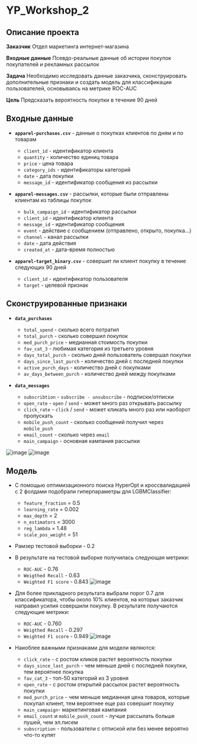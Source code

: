 # YP_Workshop_2

## Описание проекта
**Заказчик**
Отдел маркетинга интернет-магазина


**Входные данные**
Псевдо-реальные данные об истории покупок покупателей и рекламных рассылок


**Задача**
Необходимо исследовать данные заказчика, сконструировать дополнительные признаки и создать модель для классификации пользователей, основываясь на метрике ROC-AUC


**Цель**
Предсказать вероятность покупки в течение 90 дней


## Входные данные
- **`apparel-purchases.csv`** - данные о покупках клиентов по дням и по товарам
    - `client_id` - идентификатор клиента
    - `quantity` - количество единиц товара
    - `price` - цена товара
    - `category_ids` - идентификаторы категорий
    - `date` - дата покупки
    - `message_id` - идентификатор сообщения из рассылки
    
    
- **`apparel-messages.csv`** - рассылки, которые были отправлены клиентам из таблицы покупок
    - `bulk_campaign_id` - идентификатор рассылки
    - `client_id` - идентификатор клиента
    - `message_id` - идентификатор сообщения
    - `event` - действие с сообщением (отправлено, открыто, покупка…)
    - `channel` - канал рассылки
    - `date` - дата действия
    - `created_at` - дата-время полностью
    
    
- **`apparel-target_binary.csv`** - совершит ли клиент покупку в течение следующих 90 дней
    - `client_id` - идентификатор пользователя
    - `target` - целевой признак

 ## Сконструированные признаки
 - **`data_purchases`**
    - `total_spend` - сколько всего потратил
    - `total_purch` - сколько совершил покупок
    - `med_purch_price` - медианная стоимость покупки
    - `fav_cat_3` - любимая категория из третьего уровня
    - `days_total_purch` - сколько дней пользователь совершал покупки
    - `days_since_last_purch` - количество дней с последней покупки
    - `active_purch_days` - количество дней с покупками
    - `av_days_between_purch` - количество дней между покупками
    
    
- **`data_messages`**
    - `subscribtion` - `subscribe - unsubscribe` - подписки/отписки
    - `open_rate` - `open` / `send` - может много раз открывать рассылку
    - `click_rate` - `click` / `send` - может кликать много раз или наоборот пропускать
    - `mobile_push_count` - сколько сообщений получил через `mobile_push`
    - `email_count` - сколько через `email`
    - `main_campaign` - основная кампания рассылки
 
![image](https://github.com/user-attachments/assets/b82d1d0a-f22f-4a79-b906-9a0f0cc22529)
![image](https://github.com/user-attachments/assets/9779542f-0de5-47f1-a170-770148403d19)



 
  ## Модель
- С помощью оптимизационного поиска HyperOpt и кроссвалидацией с 2 фолдами подобрали гиперпараметры для LGBMClassifier:
    - `feature_fraction` = 0.5
    - `learning_rate` = 0.002
    - `max_depth` = 2
    - `n_estimators` = 3000
    - `reg_lambda` = 1.48
    - `scale_pos_weight` = 51

- Рамзер тестовой выборки - 0.2

  
- В результате на тестовой выборке получилась следующая метрики:
    - `ROC-AUC` - 0.76
    - `Weigthed Recall` - 0.63
    - `Weighted F1 score` - 0.843
![image](https://github.com/user-attachments/assets/f4aa06af-246e-4ed6-9f0c-a9f366860bd1)



- Для более прикладного результата выбрали порог 0.7 для классификатора, чтобы около 10% клиентов, на которых заказчик направил усилия совершили покупку. В результате получаются следующие метрики:
    - `ROC-AUC` - 0.760
    - `Weigthed Recall` - 0.297
    - `Weighted F1 score` - 0.949
![image](https://github.com/user-attachments/assets/746c5a35-6412-43c5-b271-916ae846c6a4)

    
    
- Наиоблее важными признаками для модели являются:
    - `click_rate` - с ростом кликов растет вероятность покупки
    - `days_since_last_purch` - чем меньше дней с последней покупки, тем вероятнее покупка
    - `fav_cat_3` - топ-50 категорий из 3 уровня
    - `open_rate` - с ростом открытий рассылок растет вероятность покупки
    - `med_purch_price` - чем меньше медианная цена товаров, которые покупал клиент, тем вероятнее еще раз совершит покупку
    - `main_campaign`- маркетинговая кампания
    - `email_count` и `mobile_push_count` - лучше рассылать больше пушей, чем эл.писем
    - `subscription` - пользователи с отпиской или без менее вероятно что-то купят
